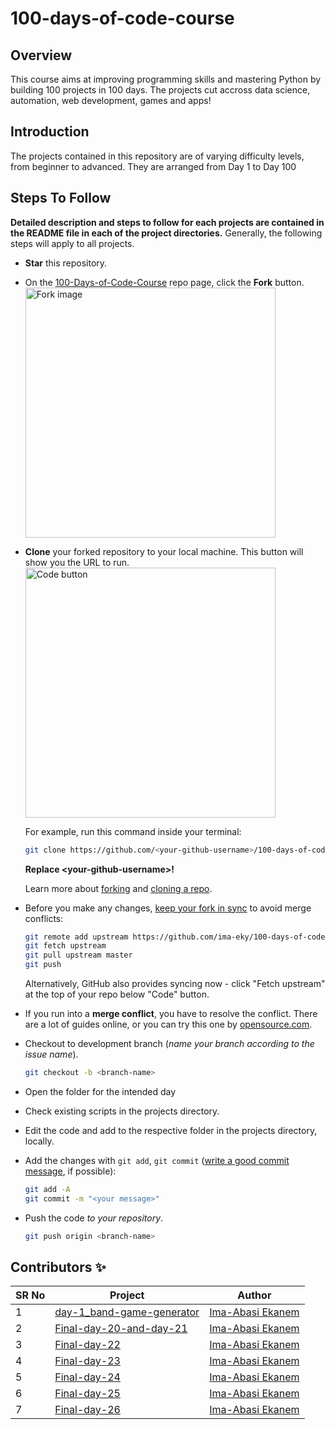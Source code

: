 # 100-days-of-code-course

## Overview
This course aims at improving programming skills and mastering Python by building 100 projects in 100 days. The projects cut accross data science, automation, web development, games and apps!

## Introduction
The projects contained in this repository are of varying difficulty levels, from beginner to advanced.
They are arranged from Day 1 to Day 100

## Steps To Follow
**Detailed description and steps to follow for each projects are contained in the README file in each of the project directories.**
Generally, the following steps will apply to all projects.

- **Star** this repository.
- On the [100-Days-of-Code-Course](https://github.com/ima-eky/100-days-of-code-course) repo page, click the **Fork** button.
    <br><img src="https://docs.github.com/assets/cb-28613/images/help/repository/fork_button.png" title="Fork image" width="400"/>
- **Clone** your forked repository to your local machine. This button will show you the URL to run.
    <br><img src="https://docs.github.com/assets/images/help/repository/code-button.png" title="Code button" width="400"/>

    For example, run this command inside your terminal:

    ```bash
    git clone https://github.com/<your-github-username>/100-days-of-code-course.git
    ```

    **Replace \<your-github-username\>!**

    Learn more about [forking](https://help.github.com/en/github/getting-started-with-github/fork-a-repo) and [cloning a repo](https://docs.github.com/en/github/creating-cloning-and-archiving-repositories/cloning-a-repository).
- Before you make any changes, [keep your fork in sync](https://www.freecodecamp.org/news/how-to-sync-your-fork-with-the-original-git-repository/) to avoid merge conflicts:

    ```bash
    git remote add upstream https://github.com/ima-eky/100-days-of-code-course.git
    git fetch upstream
    git pull upstream master
    git push
    ```
    
    Alternatively, GitHub also provides syncing now - click "Fetch upstream" at the top of your repo below "Code" button.

- If you run into a **merge conflict**, you have to resolve the conflict. There are a lot of guides online, or you can try this one by [opensource.com](https://opensource.com/article/20/4/git-merge-conflict).

- Checkout to development branch (*name your branch according to the issue name*).

    ```bash
    git checkout -b <branch-name>
    ```

- Open the folder for the intended day
- Check existing scripts in the projects directory.
- Edit the code and add to the respective folder in the projects directory, locally.
- Add the changes with `git add`, `git commit` ([write a good commit message](https://chris.beams.io/posts/git-commit/), if possible):

    ```bash
    git add -A
    git commit -m "<your message>"
    ```

- Push the code _to your repository_.

    ```bash
    git push origin <branch-name>
    ```

## Contributors ✨

SR No   | Project | Author  
--- | --- | ---
1 | [day-1_band-game-generator](https://github.com/ima-eky/100-days-of-code-course/tree/main/final-day-1) | [Ima-Abasi Ekanem](https://github.com/ima-eky)
2 | [Final-day-20-and-day-21](https://github.com/ima-eky/100-days-of-code-course/tree/main/final-day-20-and-day-21) | [Ima-Abasi Ekanem](https://github.com/ima-eky)
3 | [Final-day-22](https://github.com/ima-eky/100-days-of-code-course/tree/main/final-day-22)| [Ima-Abasi Ekanem](https://github.com/ima-eky)
4 | [Final-day-23](https://github.com/ima-eky/100-days-of-code-course/tree/main/final-day-23) | [Ima-Abasi Ekanem](https://github.com/ima-eky)
5 | [Final-day-24](https://github.com/ima-eky/100-days-of-code-course/tree/main/final-day-24) | [Ima-Abasi Ekanem](https://github.com/ima-eky)
6 | [Final-day-25](https://github.com/ima-eky/100-days-of-code-course/tree/main/final-day-25) | [Ima-Abasi Ekanem](https://github.com/ima-eky)
7 | [Final-day-26](https://github.com/ima-eky/100-days-of-code-course/tree/main/final-day-26) | [Ima-Abasi Ekanem](https://github.com/ima-eky)
